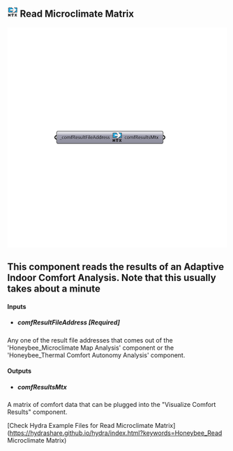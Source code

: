 ## ![](../../images/icons/Read_Microclimate_Matrix.png) Read Microclimate Matrix

![](../../images/components/Read_Microclimate_Matrix.png)

This component reads the results of an Adaptive Indoor Comfort Analysis.  Note that this usually takes about a minute
 -
 

#### Inputs
* ##### comfResultFileAddress [Required]
Any one of the result file addresses that comes out of the 'Honeybee_Microclimate Map Analysis' component or the 'Honeybee_Thermal Comfort Autonomy Analysis' component.

#### Outputs
* ##### comfResultsMtx
A matrix of comfort data that can be plugged into the "Visualize Comfort Results" component.


[Check Hydra Example Files for Read Microclimate Matrix](https://hydrashare.github.io/hydra/index.html?keywords=Honeybee_Read Microclimate Matrix)